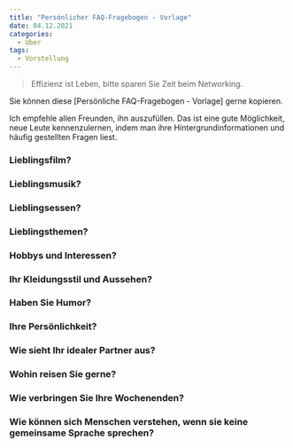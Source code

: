 ```yaml
---
title: "Persönlicher FAQ-Fragebogen - Vorlage"
date: 04.12.2021
categories:
  - Über
tags:
  - Vorstellung
---
```



> Effizienz ist Leben, bitte sparen Sie Zeit beim Networking.


Sie können diese [Persönliche FAQ-Fragebogen - Vorlage] gerne kopieren.


Ich empfehle allen Freunden, ihn auszufüllen. Das ist eine gute Möglichkeit, neue Leute kennenzulernen, indem man ihre Hintergrundinformationen und häufig gestellten Fragen liest.


### Lieblingsfilm?


### Lieblingsmusik?


### Lieblingsessen?


### Lieblingsthemen?


### Hobbys und Interessen?


### Ihr Kleidungsstil und Aussehen?


### Haben Sie Humor?


### Ihre Persönlichkeit?


### Wie sieht Ihr idealer Partner aus?


### Wohin reisen Sie gerne?


### Wie verbringen Sie Ihre Wochenenden?


### Wie können sich Menschen verstehen, wenn sie keine gemeinsame Sprache sprechen?